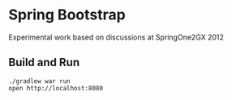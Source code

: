 # Spring Bootstrap

Experimental work based on discussions at SpringOne2GX 2012

## Build and Run

    ./gradlew war run
    open http://localhost:8080
